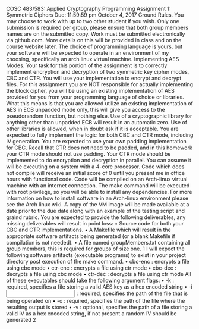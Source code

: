 COSC 483/583: Applied Cryptography
Programming Assignment 1: Symmetric Ciphers Due: 11:59:59 pm October 4, 2017
Ground Rules. You may choose to work with up to two other student if you wish. Only one
submission is required per group, please ensure that both group members names are on the submitted
copy. Work must be submitted electronically via github.com. More details on this will be
provided in class and on the course website later. The choice of programming language is yours,
but your software will be expected to operate in an environment of my choosing, specifically an
arch linux virtual machine.
Implementing AES Modes. Your task for this portion of the assignment is to correctly implement
encryption and decryption of two symmetric key cipher modes, CBC and CTR. You will use
your implementation to encrypt and decrypt files. For this assignment you are NOT responsible
for actually implementing the block cipher, you will be using an existing implementation of AES
provided for you from your programming language of choice or libraries. What this means is that
you are allowed utilize an existing implementation of AES in ECB unpadded mode only, this
will give you access to the pseudorandom function, but nothing else. Use of a cryptographic library
for anything other than unpadded ECB will result in an automatic zero. Use of other libraries
is allowed, when in doubt ask if it is acceptable. You are expected to fully implement the logic
for both CBC and CTR mode, including IV generation. You are expected to use your own
padding implementation for CBC. Recall that CTR does not need to be padded, and in this
homework your CTR mode should not use padding. Your CTR mode should be implemented
to do encryption and decryption in parallel. You can assume it will be executing on a system
with a 4-core processor.
Code which does not compile will receive an initial score of 0 until you present
me in office hours with functional code. Code will be compiled on an Arch-linux virtual
machine with an internet connection. The make command will be executed with root privilege, so
you will be able to install any dependencies. For more information on how to install software in
an Arch-linux environment please see the Arch linux wiki. A copy of the VM image will be made
available at a date prior to the due date along with an example of the testing script and graind
rubric.
You are expected to provide the following deliverables, any missing deliverables will result in point
loss:
• Source code for both your CBC and CTR implementations.
• A Makefile which will result in the appropriate software artifacts being generated (or a blank
Makefile if compilation is not needed).
• A file named groupMembers.txt containing all group members, this is required for groups of
size one.
1
I will expect the following software artifacts (executable programs) to exist in your project directory
post execution of the make command.
• cbc-enc : encrypts a file using cbc mode
• ctr-enc : encrypts a file using ctr mode
• cbc-dec : decrypts a file using cbc mode
• ctr-dec : decrypts a file using ctr mode
All of these executables should take the following argument flags:
• -k <key file> : required, specifies a file storing a valid AES key as a hex encoded string
• -i <input file> : required, specifies the path of the file that is being operated on
• -o <output file> : required, specifies the path of the file where the resulting output is stored
• -v <iv file> : optional, specifies the path of a file storing a valid IV as a hex encoded string,
if not present a random IV should be generated
2
